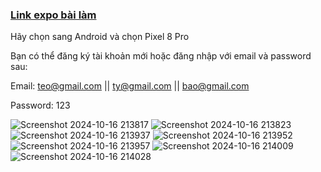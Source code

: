 ### [Link expo bài làm][1]

Hãy chọn sang Android và chọn Pixel 8 Pro

Bạn có thể đăng ký tài khoản mới hoặc đăng nhập với email và password sau:

Email: teo@gmail.com || ty@gmail.com || bao@gmail.com

Password: 123

[1]: <https://snack.expo.dev/@quocbao44/936c3d>

![Screenshot 2024-10-16 213817](https://github.com/user-attachments/assets/4c808ebb-4e56-4f86-acb2-d4414d16a83a)
![Screenshot 2024-10-16 213823](https://github.com/user-attachments/assets/b0b1785e-f5d5-4e04-950c-445344be2c83)
![Screenshot 2024-10-16 213937](https://github.com/user-attachments/assets/065bfc62-ba02-43b8-b1d8-16d98a31000d)
![Screenshot 2024-10-16 213952](https://github.com/user-attachments/assets/f6ed30a9-ace7-4411-a1f4-80c6c3f9b40f)
![Screenshot 2024-10-16 213957](https://github.com/user-attachments/assets/1d73a638-de34-49ec-9f4a-a84f0e29584a)
![Screenshot 2024-10-16 214009](https://github.com/user-attachments/assets/274a3408-ff1e-4754-b3c7-9376f29ff66e)
![Screenshot 2024-10-16 214028](https://github.com/user-attachments/assets/7f52e73a-345b-40d3-8428-acc311580758)
